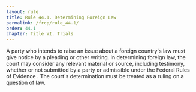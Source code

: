```yaml
---
layout: rule
title: Rule 44.1. Determining Foreign Law
permalink: /frcp/rule_44.1/
order: 44.1
chapter: Title VI. Trials
---
```


A party who intends to raise an issue about a foreign country's law must give notice by a pleading or other writing. In determining foreign law, the court may consider any relevant material or source, including testimony, whether or not submitted by a party or admissible under the Federal Rules of Evidence . The court's determination must be treated as a ruling on a question of law.
